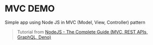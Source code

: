 # MVC DEMO

Simple app using Node JS in MVC (Model, View, Controller) pattern

> Tutorial from [NodeJS - The Complete Guide (MVC, REST APIs, GraphQL, Deno)](https://www.udemy.com/course/nodejs-the-complete-guide/)

